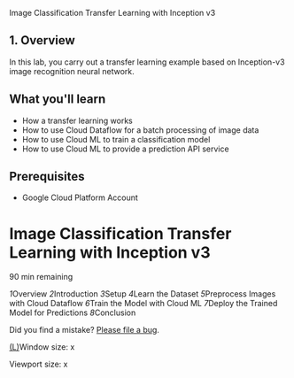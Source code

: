 Image Classification Transfer Learning with Inception v3

## 1. Overview

In this lab, you carry out a transfer learning example based on Inception-v3 image recognition neural network.

## What you'll learn

- How a transfer learning works
- How to use Cloud Dataflow for a batch processing of image data
- How to use Cloud ML to train a classification model
- How to use Cloud ML to provide a prediction API service

## Prerequisites

- Google Cloud Platform Account

# Image Classification Transfer Learning with Inception v3

 90 min remaining

   *1*Overview    *2*Introduction    *3*Setup    *4*Learn the Dataset    *5*Preprocess Images with Cloud Dataflow    *6*Train the Model with Cloud ML    *7*Deploy the Trained Model for Predictions    *8*Conclusion

Did you find a mistake? [Please file a bug](https://docs.google.com/forms/d/11o8tVDrCnJm3v1eKMaIGNH4ODBY_bFpmCYqwm_g3Dm8/viewform).

[(L)](https://codelabs.developers.google.com/codelabs/cpb102-txf-learning/#)Window size:  x

Viewport size:  x